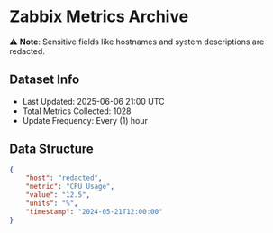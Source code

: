 # Zabbix Metrics Archive

⚠️ **Note**: Sensitive fields like hostnames and system descriptions are redacted.

## Dataset Info
- Last Updated: 2025-06-06 21:00 UTC
- Total Metrics Collected: 1028
- Update Frequency: Every (1) hour

## Data Structure
```json
{
    "host": "redacted",
    "metric": "CPU Usage",
    "value": "12.5",
    "units": "%",
    "timestamp": "2024-05-21T12:00:00"
}
```

